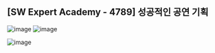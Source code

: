 ## [SW Expert Academy - 4789] 성공적인 공연 기획

![image](https://user-images.githubusercontent.com/22045163/109184908-c95bb480-77d2-11eb-9f6d-735237c63e59.png)
![image](https://user-images.githubusercontent.com/22045163/109185021-e98b7380-77d2-11eb-95fc-ccb601168612.png)

![image](https://user-images.githubusercontent.com/22045163/109185064-f4460880-77d2-11eb-8803-f5a1ef411c76.png)
